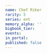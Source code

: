 ```yaml
---
name: Chef Riker
rarity: 5
series: ent
memory_alpha: ''
bigbook_tier:
events:
in_portal:
published: false
---
```


